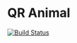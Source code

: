 # QR Animal

[![Build Status](https://dev.azure.com/masnymikhail/QR%20Animal/_apis/build/status/MikhailMasny.QR-Animal?branchName=master)](https://dev.azure.com/masnymikhail/QR%20Animal/_build/latest?definitionId=1&branchName=master)
